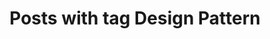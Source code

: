 ---
layout: tag
title: Posts with tag Design Pattern
summary: posts with tag Design Pattern
tag: design-pattern
permalink: /tags/design-pattern/
sitemap: false
---